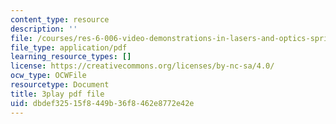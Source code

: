 ```yaml
---
content_type: resource
description: ''
file: /courses/res-6-006-video-demonstrations-in-lasers-and-optics-spring-2008/dbdef32515f8449b36f8462e8772e42e_YNueJ1Al-CI.pdf
file_type: application/pdf
learning_resource_types: []
license: https://creativecommons.org/licenses/by-nc-sa/4.0/
ocw_type: OCWFile
resourcetype: Document
title: 3play pdf file
uid: dbdef325-15f8-449b-36f8-462e8772e42e
---
```


